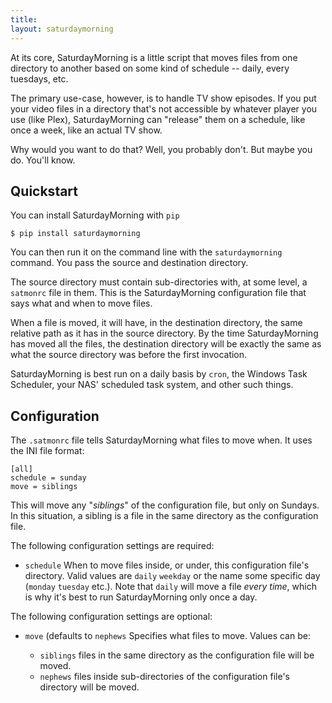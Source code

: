 ```yaml
---
title: 
layout: saturdaymorning
---
```


<a id="overview"></a>

At its core, SaturdayMorning is a little script that moves files from one
directory to another based on some kind of schedule -- daily, every tuesdays,
etc.

The primary use-case, however, is to handle TV show episodes. If you put your
video files in a directory that's not accessible by whatever player you use
(like Plex), SaturdayMorning can "release" them on a schedule, like once a week,
like an actual TV show.

Why would you want to do that? Well, you probably don't. But maybe you do.
You'll know.


<a id="quickstart"></a>

## Quickstart

You can install SaturdayMorning with `pip`

```
$ pip install saturdaymorning
```

You can then run it on the command line with the `saturdaymorning` command. You
pass the source and destination directory.

The source directory must contain sub-directories with, at some level,
a `satmonrc` file in them. This is the SaturdayMorning configuration file that
says what and when to move files.

When a file is moved, it will have, in the destination directory, the same
relative path as it has in the source directory. By the time SaturdayMorning has
moved all the files, the destination directory will be exactly the same as what
the source directory was before the first invocation.

SaturdayMorning is best run on a daily basis by `cron`, the Windows Task
Scheduler, your NAS' scheduled task system, and other such things.


<a id="configuration"></a>

## Configuration

The `.satmonrc` file tells SaturdayMorning what files to move when. It uses the
INI file format:

```
[all]
schedule = sunday
move = siblings
```


This will move any "*siblings*" of the configuration file, but only on Sundays.
In this situation, a sibling is a file in the same directory as the
configuration file.

The following configuration settings are required:

* `schedule` When to move files inside, or under, this configuration file's
  directory. Valid values are `daily` `weekday` or the name some specific day
  (`monday` `tuesday` etc.). Note that `daily` will move a file _every time_,
  which is why it's best to run SaturdayMorning only once a day.


The following configuration settings are optional:

* `move` (defaults to `nephews` Specifies what files to move. Values can be:

  * `siblings` files in the same directory as the configuration file will be
    moved.
  * `nephews` files inside sub-directories of the configuration file's directory
    will be moved.


